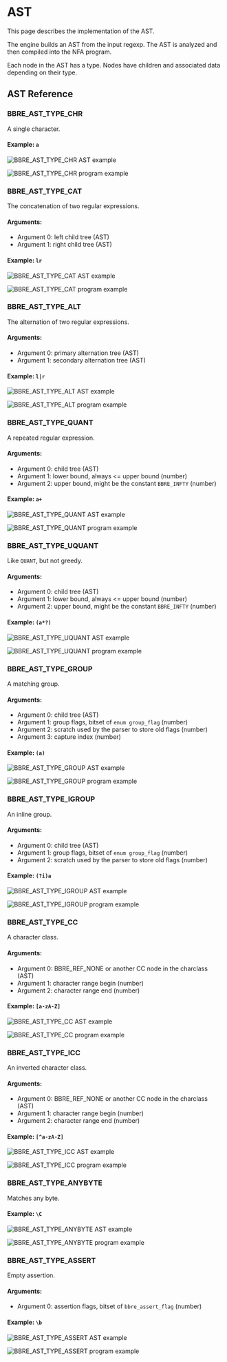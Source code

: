 # AST

This page describes the implementation of the AST.

The engine builds an AST from the input regexp. The AST is analyzed and then compiled into the NFA program.

Each node in the AST has a type. Nodes have children and associated data depending on their type.

## AST Reference
### BBRE_AST_TYPE_CHR
A single character.

#### Example: `a`
![BBRE_AST_TYPE_CHR AST example](generated/ast/bbre_ast_type_chr_ast.svg)

![BBRE_AST_TYPE_CHR program example](generated/ast/bbre_ast_type_chr_prog.svg)

### BBRE_AST_TYPE_CAT
The concatenation of two regular expressions.
#### Arguments:
  -   Argument 0: left child tree (AST)
  -   Argument 1: right child tree (AST)

#### Example: `lr`
![BBRE_AST_TYPE_CAT AST example](generated/ast/bbre_ast_type_cat_ast.svg)

![BBRE_AST_TYPE_CAT program example](generated/ast/bbre_ast_type_cat_prog.svg)

### BBRE_AST_TYPE_ALT
The alternation of two regular expressions.
#### Arguments:
  -   Argument 0: primary alternation tree (AST)
  -   Argument 1: secondary alternation tree (AST)

#### Example: `l|r`
![BBRE_AST_TYPE_ALT AST example](generated/ast/bbre_ast_type_alt_ast.svg)

![BBRE_AST_TYPE_ALT program example](generated/ast/bbre_ast_type_alt_prog.svg)

### BBRE_AST_TYPE_QUANT
A repeated regular expression.
#### Arguments:
  -   Argument 0: child tree (AST)
  -   Argument 1: lower bound, always <= upper bound (number)
  -   Argument 2: upper bound, might be the constant `BBRE_INFTY` (number)

#### Example: `a+`
![BBRE_AST_TYPE_QUANT AST example](generated/ast/bbre_ast_type_quant_ast.svg)

![BBRE_AST_TYPE_QUANT program example](generated/ast/bbre_ast_type_quant_prog.svg)

### BBRE_AST_TYPE_UQUANT
Like `QUANT`, but not greedy.
#### Arguments:
  -   Argument 0: child tree (AST)
  -   Argument 1: lower bound, always <= upper bound (number)
  -   Argument 2: upper bound, might be the constant `BBRE_INFTY` (number)

#### Example: `(a*?)`
![BBRE_AST_TYPE_UQUANT AST example](generated/ast/bbre_ast_type_uquant_ast.svg)

![BBRE_AST_TYPE_UQUANT program example](generated/ast/bbre_ast_type_uquant_prog.svg)

### BBRE_AST_TYPE_GROUP
A matching group.
#### Arguments:
  -   Argument 0: child tree (AST)
  -   Argument 1: group flags, bitset of `enum group_flag` (number)
  -   Argument 2: scratch used by the parser to store old flags (number)
  -   Argument 3: capture index (number)

#### Example: `(a)`
![BBRE_AST_TYPE_GROUP AST example](generated/ast/bbre_ast_type_group_ast.svg)

![BBRE_AST_TYPE_GROUP program example](generated/ast/bbre_ast_type_group_prog.svg)

### BBRE_AST_TYPE_IGROUP
An inline group.
#### Arguments:
  -   Argument 0: child tree (AST)
  -   Argument 1: group flags, bitset of `enum group_flag` (number)
  -   Argument 2: scratch used by the parser to store old flags (number)

#### Example: `(?i)a`
![BBRE_AST_TYPE_IGROUP AST example](generated/ast/bbre_ast_type_igroup_ast.svg)

![BBRE_AST_TYPE_IGROUP program example](generated/ast/bbre_ast_type_igroup_prog.svg)

### BBRE_AST_TYPE_CC
A character class.
#### Arguments:
  -   Argument 0: BBRE_REF_NONE or another CC node in the charclass (AST)
  -   Argument 1: character range begin (number)
  -   Argument 2: character range end (number)

#### Example: `[a-zA-Z]`
![BBRE_AST_TYPE_CC AST example](generated/ast/bbre_ast_type_cc_ast.svg)

![BBRE_AST_TYPE_CC program example](generated/ast/bbre_ast_type_cc_prog.svg)

### BBRE_AST_TYPE_ICC
An inverted character class.
#### Arguments:
  -   Argument 0: BBRE_REF_NONE or another CC node in the charclass (AST)
  -   Argument 1: character range begin (number)
  -   Argument 2: character range end (number)

#### Example: `[^a-zA-Z]`
![BBRE_AST_TYPE_ICC AST example](generated/ast/bbre_ast_type_icc_ast.svg)

![BBRE_AST_TYPE_ICC program example](generated/ast/bbre_ast_type_icc_prog.svg)

### BBRE_AST_TYPE_ANYBYTE
Matches any byte.

#### Example: `\C`
![BBRE_AST_TYPE_ANYBYTE AST example](generated/ast/bbre_ast_type_anybyte_ast.svg)

![BBRE_AST_TYPE_ANYBYTE program example](generated/ast/bbre_ast_type_anybyte_prog.svg)

### BBRE_AST_TYPE_ASSERT
Empty assertion.
#### Arguments:
  -   Argument 0: assertion flags, bitset of `bbre_assert_flag` (number)

#### Example: `\b`
![BBRE_AST_TYPE_ASSERT AST example](generated/ast/bbre_ast_type_assert_ast.svg)

![BBRE_AST_TYPE_ASSERT program example](generated/ast/bbre_ast_type_assert_prog.svg)

